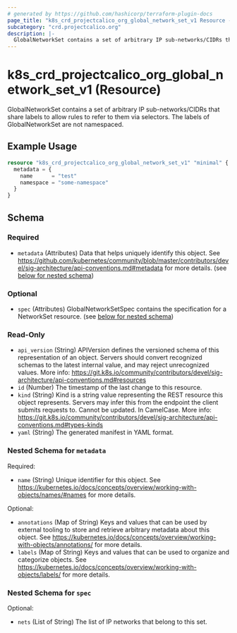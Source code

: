 ```yaml
---
# generated by https://github.com/hashicorp/terraform-plugin-docs
page_title: "k8s_crd_projectcalico_org_global_network_set_v1 Resource - terraform-provider-k8s"
subcategory: "crd.projectcalico.org"
description: |-
  GlobalNetworkSet contains a set of arbitrary IP sub-networks/CIDRs that share labels to allow rules to refer to them via selectors.  The labels of GlobalNetworkSet are not namespaced.
---
```


# k8s_crd_projectcalico_org_global_network_set_v1 (Resource)

GlobalNetworkSet contains a set of arbitrary IP sub-networks/CIDRs that share labels to allow rules to refer to them via selectors.  The labels of GlobalNetworkSet are not namespaced.

## Example Usage

```terraform
resource "k8s_crd_projectcalico_org_global_network_set_v1" "minimal" {
  metadata = {
    name      = "test"
    namespace = "some-namespace"
  }
}
```

<!-- schema generated by tfplugindocs -->
## Schema

### Required

- `metadata` (Attributes) Data that helps uniquely identify this object. See https://github.com/kubernetes/community/blob/master/contributors/devel/sig-architecture/api-conventions.md#metadata for more details. (see [below for nested schema](#nestedatt--metadata))

### Optional

- `spec` (Attributes) GlobalNetworkSetSpec contains the specification for a NetworkSet resource. (see [below for nested schema](#nestedatt--spec))

### Read-Only

- `api_version` (String) APIVersion defines the versioned schema of this representation of an object. Servers should convert recognized schemas to the latest internal value, and may reject unrecognized values. More info: https://git.k8s.io/community/contributors/devel/sig-architecture/api-conventions.md#resources
- `id` (Number) The timestamp of the last change to this resource.
- `kind` (String) Kind is a string value representing the REST resource this object represents. Servers may infer this from the endpoint the client submits requests to. Cannot be updated. In CamelCase. More info: https://git.k8s.io/community/contributors/devel/sig-architecture/api-conventions.md#types-kinds
- `yaml` (String) The generated manifest in YAML format.

<a id="nestedatt--metadata"></a>
### Nested Schema for `metadata`

Required:

- `name` (String) Unique identifier for this object. See https://kubernetes.io/docs/concepts/overview/working-with-objects/names/#names for more details.

Optional:

- `annotations` (Map of String) Keys and values that can be used by external tooling to store and retrieve arbitrary metadata about this object. See https://kubernetes.io/docs/concepts/overview/working-with-objects/annotations/ for more details.
- `labels` (Map of String) Keys and values that can be used to organize and categorize objects. See https://kubernetes.io/docs/concepts/overview/working-with-objects/labels/ for more details.


<a id="nestedatt--spec"></a>
### Nested Schema for `spec`

Optional:

- `nets` (List of String) The list of IP networks that belong to this set.



